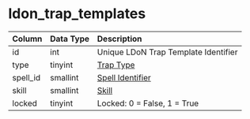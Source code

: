 # ldon\_trap\_templates

| Column | Data Type | Description |
| :--- | :--- | :--- |
| id | int | Unique LDoN Trap Template Identifier |
| type | tinyint | [Trap Type](https://eqemu.gitbook.io/server/categories/zones/trap-types) |
| spell\_id | smallint | [Spell Identifier](https://github.com/EQEmu/docs-db-schema/tree/e0eb157dbf5563b03c0faf391abc87ec69239f4a/docs/schema/categories/traps/spells_new.md) |
| skill | smallint | [Skill](https://eqemu.gitbook.io/server/categories/player/skills) |
| locked | tinyint | Locked: 0 = False, 1 = True |

